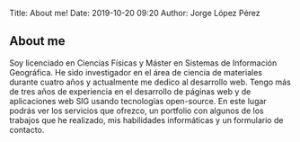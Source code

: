 Title: About me!
Date: 2019-10-20 09:20
Author: Jorge López Pérez
## About me

Soy licenciado en Ciencias Físicas y Máster en Sistemas de Información Geográfica. He sido investigador en el área de ciencia de materiales durante cuatro años y actualmente me dedico al desarrollo web. Tengo más de tres años de experiencia en el desarrollo de páginas web y de aplicaciones web SIG usando tecnologías open-source. En este lugar podrás ver los servicios que ofrezco, un portfolio con algunos de los trabajos que he realizado, mis habilidades informáticas y un formulario de contacto. 